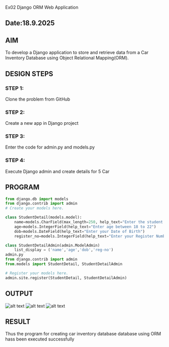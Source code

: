  Ex02 Django ORM Web Application
## Date:18.9.2025 

## AIM
To develop a Django application to store and retrieve data from a Car Inventory Database using Object Relational Mapping(ORM).

## DESIGN STEPS

### STEP 1:
Clone the problem from GitHub

### STEP 2:
Create a new app in Django project

### STEP 3:
Enter the code for admin.py and models.py

### STEP 4:
Execute Django admin and create details for 5 Car 

## PROGRAM
```models.py
from django.db import models
from django.contrib import admin
# Create your models here.

class StudentDetail(models.model):
    name=models.CharField(max_length=250, help_text="Enter the student name")
    age=models.IntegerField(help_text="Enter age between 18 to 22")
    dob=models.DateField(help_text="Enter your Date of Birth")
    register_no=models.IntegerField(help_text="Enter your Register Number")

class StudentDetailAdmin(admin.ModelAdmin)
    list_display = ('name','age','dob','reg-no')
admin.py
from django.contrib import admin
from.models import StudentDetail, StudentDetailAdmin

# Register your models here.
admin.site.register(StudentDetail, StudentDetailAdmin)
```
## OUTPUT
![alt text](<Screenshot 2025-09-24 090637.png>) ![alt text](<Screenshot 2025-09-24 090704.png>) ![alt text](<Screenshot 2025-09-24 090716.png>)

## RESULT
Thus the program for creating car inventory database database using ORM hass been executed successfully
